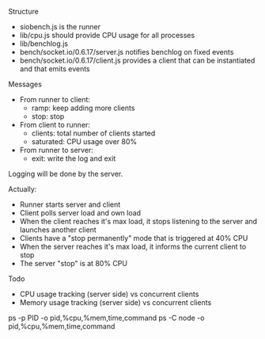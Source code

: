
Structure

  - siobench.js is the runner
  - lib/cpu.js should provide CPU usage for all processes
  - lib/benchlog.js
  - bench/socket.io/0.6.17/server.js notifies benchlog on fixed events
  - bench/socket.io/0.6.17/client.js provides a client that can be instantiated and that emits events

Messages

  - From runner to client:
    - ramp: keep adding more clients
    - stop: stop
  - From client to runner:
    - clients: total number of clients started
    - saturated: CPU usage over 80%
  - From runner to server:
    - exit: write the log and exit

Logging will be done by the server.


Actually:

  - Runner starts server and client
  - Client polls server load and own load
  - When the client reaches it's max load, it stops listening to the server and launches another client
  - Clients have a "stop permanently" mode that is triggered at 40% CPU
  - When the server reaches it's max load, it informs the current client to stop
  - The server "stop" is at 80% CPU



Todo

  - CPU usage tracking (server side) vs concurrent clients
  - Memory usage tracking (server side) vs concurrent clients


ps -p PID -o pid,%cpu,%mem,time,command
ps -C node -o pid,%cpu,%mem,time,command
